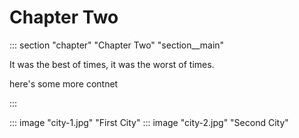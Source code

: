 
# Chapter Two

::: section "chapter" "Chapter Two" "section__main"

It was the best of times, it was the worst of times.

here's some more contnet

:::

::: image "city-1.jpg" "First City"
::: image "city-2.jpg" "Second City"
